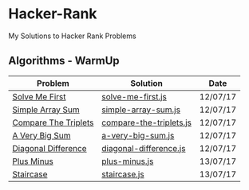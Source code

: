 # Hacker-Rank
My Solutions to Hacker Rank Problems

## Algorithms - WarmUp

|Problem|Solution|Date|
|------|------|------------|
|[Solve Me First](https://www.hackerrank.com/challenges/solve-me-first)     |   [solve-me-first.js](https://github.com/sherlyc/Hacker-Rank/blob/master/algorithms/warmup/solve-me-first.js)   |     12/07/17       |
|[Simple Array Sum](https://www.hackerrank.com/challenges/simple-array-sum)|[simple-array-sum.js](https://github.com/sherlyc/Hacker-Rank/blob/master/algorithms/warmup/simple-array-sum.js)| 12/07/17 |
|[Compare The Triplets](https://www.hackerrank.com/challenges/compare-the-triplets)|[compare-the-triplets.js](https://github.com/sherlyc/Hacker-Rank/blob/master/algorithms/warmup/compare-the-triplets.js) | 12/07/17 |
|[A Very Big Sum](https://www.hackerrank.com/challenges/a-very-big-sum) | [a-very-big-sum.js](https://github.com/sherlyc/Hacker-Rank/blob/master/algorithms/warmup/a-very-big-sum.js) | 12/07/17 |
|[Diagonal Difference](https://www.hackerrank.com/challenges/diagonal-difference)|[diagonal-difference.js](https://github.com/sherlyc/Hacker-Rank/blob/master/algorithms/warmup/diagonal-difference.js)| 12/07/17|
|[Plus Minus](https://www.hackerrank.com/challenges/plus-minus)|[plus-minus.js](https://github.com/sherlyc/Hacker-Rank/blob/master/algorithms/warmup/plus-minus.js)|13/07/17|
|[Staircase](https://www.hackerrank.com/challenges/staircase)|[staircase.js](https://github.com/sherlyc/Hacker-Rank/blob/master/algorithms/warmup/staircase.js)|13/07/17|
